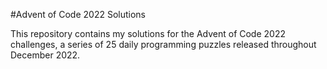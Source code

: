 #Advent of Code 2022 Solutions

This repository contains my solutions for the Advent of Code 2022 challenges, a series of 25 daily programming puzzles released throughout December 2022.